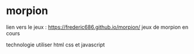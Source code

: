 # morpion


lien vers le jeux : https://frederic686.github.io/morpion/
jeux de morpion en cours

technologie utiliser html css et javascript